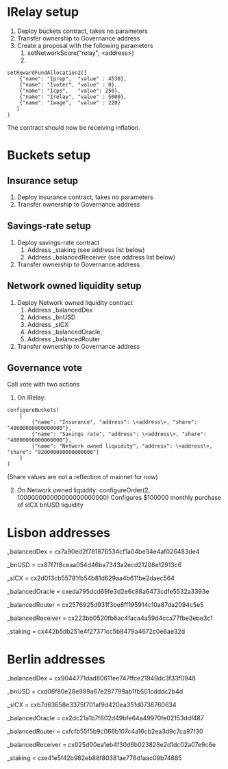 # IRelay setup
1. Deploy buckets contract, takes no parameters
2. Transfer ownership to Governance address
3. Create a proposal with the following parameters
   1. setNetworkScore("relay", \<address\>)
   2.
```
setRewardFundAllocation2([
    {"name": "Iprep",  "value" : 4530},
    {"name": "Ivoter", "value" : 0},
    {"name": "Icps",   "value": 250},
    {"name": "Irelay", "value" : 5000},
    {"name": "Iwage",  "value" : 220}
   ]
)
```

The contract should now be receiving inflation.

# Buckets setup
## Insurance setup
1. Deploy insurance contract, takes no parameters
2. Transfer ownership to Governance address

## Savings-rate setup
1. Deploy savings-rate contract
   1. Address _staking (see address list below)
   2. Address _balancedReceiver (see address list below)
2. Transfer ownership to Governance address

## Network owned liquidity setup
1. Deploy Network owned liquidity contract
   1. Address _balancedDex
   2. Address _bnUSD
   3. Address _sICX
   4. Address _balancedOracle,
   5. Address _balancedRouter
2. Transfer ownership to Governance address

## Governance vote
Call vote with two actions
1. On IRelay:

```
configureBuckets(
    [
        {"name": "Insurance", "address": \<address\>, "share": "40000000000000000"},
        {"name": "Savings rate", "address": \<address\>, "share": "40000000000000000"},
        {"name": "Network owned liquidity", "address": \<address\>, "share": "920000000000000000"}
    ]
)
```
(Share values are not a reflection of mainnet for now)

2. On Network owned liquidity:
    configureOrder(2, 100000000000000000000000)
    Configures $100000 monthly purchase of sICX bnUSD liquidity


# Lisbon addresses
_balancedDex = cx7a90ed2f781876534cf1a04be34e4af026483de4

_bnUSD = cx87f7f8ceaa054d46ba7343a2ecd21208e12913c6

_sICX = cx2d013cb55781fb54b81d629aa4b611be2daec564

_balancedOracle = cxeda795dcd69fe3d2e6c88a6473cdfe5532a3393e

_balancedRouter = cx2576925d931f3be8ff195914c10a87da2094c5e5

_balancedReceiver = cx223bb0520fb6ac4faca4a59d4cca77fbe3ebe3c1

_staking = cx442b5db251e4f27371cc5b8479a4672c0e6ae32d


# Berlin addresses
_balancedDex = cx9044771dad80611ee747ffce21949dc3f33f0948

_bnUSD = cxd06f80e28e989a67e297799ab1fb501cdddc2b4d

_sICX = cxb7d63658e3375f701af9d420ea351d0736760634

_balancedOracle = cx2dc21a1b7f602d49bfe64a49970fe02153ddf487

_balancedRouter = cxfcfb55f5b9c066b107c4a16cb2ea3d9c7ca97f30

_balancedReceiver = cx025d00ea1eb4f30d6b023828e2d1dc02a07e9c6e

_staking = cxe41e5f42b982eb88f80381ae776d1aac09b74885
